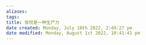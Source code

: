 ```yaml
---
aliases: 
tags: 
title: 愉悦是一种生产力
date created: Monday, July 18th 2022, 2:49:27 pm
date modified: Monday, August 1st 2022, 10:41:41 pm
---
```

